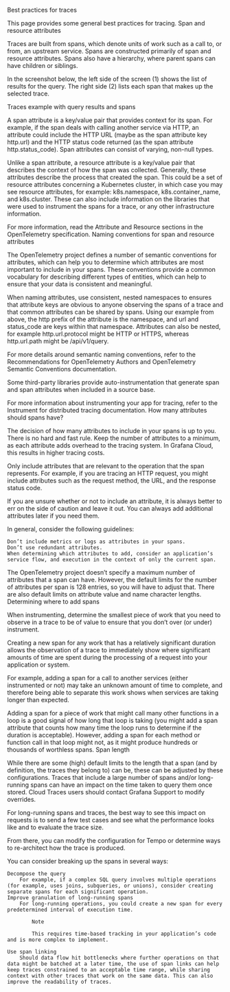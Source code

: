 Best practices for traces

This page provides some general best practices for tracing.
Span and resource attributes

Traces are built from spans, which denote units of work such as a call to, or from, an upstream service. Spans are constructed primarily of span and resource attributes. Spans also have a hierarchy, where parent spans can have children or siblings.

In the screenshot below, the left side of the screen (1) shows the list of results for the query. The right side (2) lists each span that makes up the selected trace.

Traces example with query results and spans

A span attribute is a key/value pair that provides context for its span. For example, if the span deals with calling another service via HTTP, an attribute could include the HTTP URL (maybe as the span attribute key http.url) and the HTTP status code returned (as the span attribute http.status_code). Span attributes can consist of varying, non-null types.

Unlike a span attribute, a resource attribute is a key/value pair that describes the context of how the span was collected. Generally, these attributes describe the process that created the span. This could be a set of resource attributes concerning a Kubernetes cluster, in which case you may see resource attributes, for example: k8s.namespace, k8s.container_name, and k8s.cluster. These can also include information on the libraries that were used to instrument the spans for a trace, or any other infrastructure information.

For more information, read the Attribute and Resource sections in the OpenTelemetry specification.
Naming conventions for span and resource attributes

The OpenTelemetry project defines a number of semantic conventions for attributes, which can help you to determine which attributes are most important to include in your spans. These conventions provide a common vocabulary for describing different types of entities, which can help to ensure that your data is consistent and meaningful.

When naming attributes, use consistent, nested namespaces to ensures that attribute keys are obvious to anyone observing the spans of a trace and that common attributes can be shared by spans. Using our example from above, the http prefix of the attribute is the namespace, and url and status_code are keys within that namespace. Attributes can also be nested, for example http.url.protocol might be HTTP or HTTPS, whereas http.url.path might be /api/v1/query.

For more details around semantic naming conventions, refer to the Recommendations for OpenTelemetry Authors and OpenTelemetry Semantic Conventions documentation.

Some third-party libraries provide auto-instrumentation that generate span and span attributes when included in a source base.

For more information about instrumenting your app for tracing, refer to the Instrument for distributed tracing documentation.
How many attributes should spans have?

The decision of how many attributes to include in your spans is up to you. There is no hard and fast rule. Keep the number of attributes to a minimum, as each attribute adds overhead to the tracing system. In Grafana Cloud, this results in higher tracing costs.

Only include attributes that are relevant to the operation that the span represents. For example, if you are tracing an HTTP request, you might include attributes such as the request method, the URL, and the response status code.

If you are unsure whether or not to include an attribute, it is always better to err on the side of caution and leave it out. You can always add additional attributes later if you need them.

In general, consider the following guidelines:

    Don’t include metrics or logs as attributes in your spans.
    Don’t use redundant attributes.
    When determining which attributes to add, consider an application’s service flow, and execution in the context of only the current span.

The OpenTelemetry project doesn’t specify a maximum number of attributes that a span can have. However, the default limits for the number of attributes per span is 128 entries, so you will have to adjust that. There are also default limits on attribute value and name character lengths.
Determining where to add spans

When instrumenting, determine the smallest piece of work that you need to observe in a trace to be of value to ensure that you don’t over (or under) instrument.

Creating a new span for any work that has a relatively significant duration allows the observation of a trace to immediately show where significant amounts of time are spent during the processing of a request into your application or system.

For example, adding a span for a call to another services (either instrumented or not) may take an unknown amount of time to complete, and therefore being able to separate this work shows when services are taking longer than expected.

Adding a span for a piece of work that might call many other functions in a loop is a good signal of how long that loop is taking (you might add a span attribute that counts how many time the loop runs to determine if the duration is acceptable). However, adding a span for each method or function call in that loop might not, as it might produce hundreds or thousands of worthless spans.
Span length

While there are some (high) default limits to the length that a span (and by definition, the traces they belong to) can be, these can be adjusted by these configurations. Traces that include a large number of spans and/or long-running spans can have an impact on the time taken to query them once stored. Cloud Traces users should contact Grafana Support to modify overrides.

For long-running spans and traces, the best way to see this impact on requests is to send a few test cases and see what the performance looks like and to evaluate the trace size.

From there, you can modify the configuration for Tempo or determine ways to re-architect how the trace is produced.

You can consider breaking up the spans in several ways:

    Decompose the query
        For example, if a complex SQL query involves multiple operations (for example, uses joins, subqueries, or unions), consider creating separate spans for each significant operation.
    Improve granulation of long-running spans
        For long-running operations, you could create a new span for every predetermined interval of execution time.

            Note

            This requires time-based tracking in your application’s code and is more complex to implement.

    Use span linking
        Should data flow hit bottlenecks where further operations on that data might be batched at a later time, the use of span links can help keep traces constrained to an acceptable time range, while sharing context with other traces that work on the same data. This can also improve the readability of traces.
